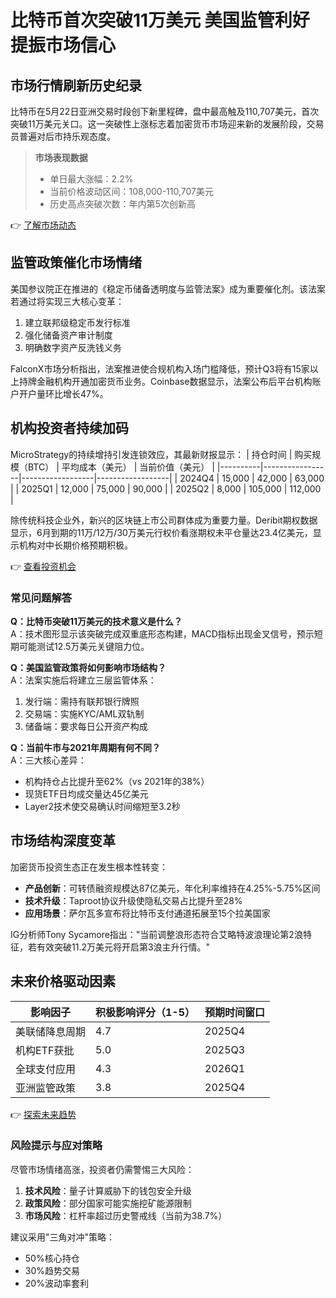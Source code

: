 # 比特币首次突破11万美元 美国监管利好提振市场信心

## 市场行情刷新历史纪录

比特币在5月22日亚洲交易时段创下新里程碑，盘中最高触及110,707美元，首次突破11万美元关口。这一突破性上涨标志着加密货币市场迎来新的发展阶段，交易员普遍对后市持乐观态度。

> **市场表现数据**  
> - 单日最大涨幅：2.2%  
> - 当前价格波动区间：108,000-110,707美元  
> - 历史高点突破次数：年内第5次创新高

👉 [了解市场动态](https://bit.ly/okx_welcome)

## 监管政策催化市场情绪

美国参议院正在推进的《稳定币储备透明度与监管法案》成为重要催化剂。该法案若通过将实现三大核心变革：
1. 建立联邦级稳定币发行标准
2. 强化储备资产审计制度
3. 明确数字资产反洗钱义务

FalconX市场分析指出，法案推进使合规机构入场门槛降低，预计Q3将有15家以上持牌金融机构开通加密货币业务。Coinbase数据显示，法案公布后平台机构账户开户量环比增长47%。

## 机构投资者持续加码

MicroStrategy的持续增持引发连锁效应，其最新财报显示：
| 持仓时间 | 购买规模（BTC） | 平均成本（美元） | 当前价值（美元） |
|----------|-----------------|------------------|------------------|
| 2024Q4   | 15,000          | 42,000           | 63,000           |
| 2025Q1   | 12,000          | 75,000           | 90,000           |
| 2025Q2   | 8,000           | 105,000          | 112,000          |

除传统科技企业外，新兴的区块链上市公司群体成为重要力量。Deribit期权数据显示，6月到期的11万/12万/30万美元行权价看涨期权未平仓量达23.4亿美元，显示机构对中长期价格预期积极。

👉 [查看投资机会](https://bit.ly/okx_welcome)

### 常见问题解答

**Q：比特币突破11万美元的技术意义是什么？**  
A：技术图形显示该突破完成双重底形态构建，MACD指标出现金叉信号，预示短期可能测试12.5万美元关键阻力位。

**Q：美国监管政策将如何影响市场结构？**  
A：法案实施后将建立三层监管体系：  
1. 发行端：需持有联邦银行牌照  
2. 交易端：实施KYC/AML双轨制  
3. 储备端：要求每日公开资产构成

**Q：当前牛市与2021年周期有何不同？**  
A：三大核心差异：  
- 机构持仓占比提升至62%（vs 2021年的38%）  
- 现货ETF日均成交量达45亿美元  
- Layer2技术使交易确认时间缩短至3.2秒

## 市场结构深度变革

加密货币投资生态正在发生根本性转变：
- **产品创新**：可转债融资规模达87亿美元，年化利率维持在4.25%-5.75%区间
- **技术升级**：Taproot协议升级使隐私交易占比提升至28%
- **应用场景**：萨尔瓦多宣布将比特币支付通道拓展至15个拉美国家

IG分析师Tony Sycamore指出："当前调整浪形态符合艾略特波浪理论第2浪特征，若有效突破11.2万美元将开启第3浪主升行情。"

## 未来价格驱动因素

| 影响因子       | 积极影响评分（1-5） | 预期时间窗口 |
|----------------|---------------------|--------------|
| 美联储降息周期 | 4.7                 | 2025Q4       |
| 机构ETF获批    | 5.0                 | 2025Q3       |
| 全球支付应用   | 4.3                 | 2026Q1       |
| 亚洲监管政策   | 3.8                 | 2025Q4       |

👉 [探索未来趋势](https://bit.ly/okx_welcome)

### 风险提示与应对策略

尽管市场情绪高涨，投资者仍需警惕三大风险：
1. **技术风险**：量子计算威胁下的钱包安全升级
2. **政策风险**：部分国家可能实施挖矿能源限制
3. **市场风险**：杠杆率超过历史警戒线（当前为38.7%）

建议采用"三角对冲"策略：  
- 50%核心持仓  
- 30%趋势交易  
- 20%波动率套利
